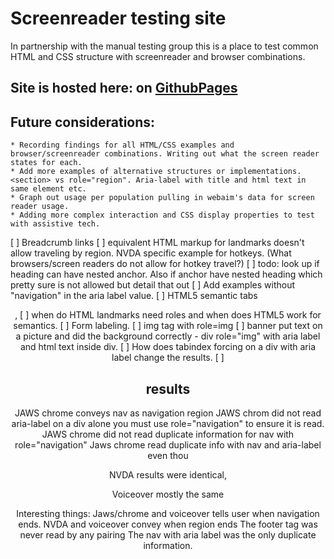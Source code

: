 # Screenreader testing site

In partnership with the manual testing group this is a place to test common HTML and CSS structure with screenreader and browser combinations. 

## Site is hosted here: on [GithubPages](https://offsetchris.github.io/screenreader-testing-area/)

## Future considerations:
	* Recording findings for all HTML/CSS examples and browser/screenreader combinations. Writing out what the screen reader states for each. 
	* Add more examples of alternative structures or implementations. <section> vs role="region". Aria-label with title and html text in same element etc. 
	* Graph out usage per population pulling in webaim's data for screen reader usage. 
	* Adding more complex interaction and CSS display properties to test with assistive tech. 

[ ] Breadcrumb links
[ ] equivalent HTML markup for landmarks doesn't allow traveling by region. NVDA specific example for hotkeys. (What browsers/screen readers do not allow for hotkey travel?)
[ ] todo: look up if heading can have nested anchor. Also if anchor have nested heading which pretty sure is not allowed but detail that out
[ ] Add examples without "navigation" in the aria label value. 
[ ] HTML5 semantic tabs <header>, 
[ ] when do HTML landmarks need roles and when does HTML5 work for semantics. 
[ ] Form labeling. 
[ ] img tag with role=img
[ ] banner put text on a picture and did the background correctly - div role="img" with aria label and html text inside div. 
[ ] How does tabindex forcing on a div with aria label change the results. 
[ ] 



## results
JAWS chrome conveys nav as navigation region
JAWS chrom did not read aria-label on a div alone you must use role="navigation" to ensure it is read. 
JAWS chrome did not read duplicate information for nav with role="navigation"
Jaws chrome read duplicate info with nav and aria-label even thou

NVDA results were identical, 

Voiceover
mostly the same

Interesting things:
Jaws/chrome and voiceover tells user when navigation ends. 
NVDA and voiceover convey when region ends
The footer tag was never read by any pairing
The nav with aria label was the only duplicate information. 


